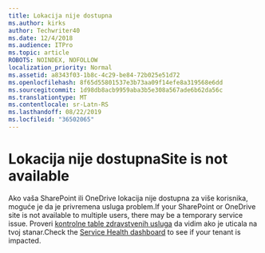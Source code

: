 ```yaml
---
title: Lokacija nije dostupna
ms.author: kirks
author: Techwriter40
ms.date: 12/4/2018
ms.audience: ITPro
ms.topic: article
ROBOTS: NOINDEX, NOFOLLOW
localization_priority: Normal
ms.assetid: a8343f03-1b8c-4c29-be84-72b025e51d72
ms.openlocfilehash: 8f65d55801537e3b73aa09f14efe8a319568e6dd
ms.sourcegitcommit: 1d98db8acb9959aba3b5e308a567ade6b62da56c
ms.translationtype: MT
ms.contentlocale: sr-Latn-RS
ms.lasthandoff: 08/22/2019
ms.locfileid: "36502065"
---
```

# <a name="site-is-not-available"></a><span data-ttu-id="0bbde-102">Lokacija nije dostupna</span><span class="sxs-lookup"><span data-stu-id="0bbde-102">Site is not available</span></span>

<span data-ttu-id="0bbde-103">Ako vaša SharePoint ili OneDrive lokacija nije dostupna za više korisnika, moguće je da je privremena usluga problem.</span><span class="sxs-lookup"><span data-stu-id="0bbde-103">If your SharePoint or OneDrive site is not available to multiple users, there may be a temporary service issue.</span></span> <span data-ttu-id="0bbde-104">Proveri [kontrolne table zdravstvenih usluga](https://admin.microsoft.com/AdminPortal/Home#/servicehealth) da vidim ako je uticala na tvoj stanar.</span><span class="sxs-lookup"><span data-stu-id="0bbde-104">Check the [Service Health dashboard](https://admin.microsoft.com/AdminPortal/Home#/servicehealth) to see if your tenant is impacted.</span></span> 
  

